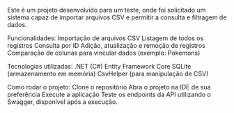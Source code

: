 Este é um projeto desenvolvido para um teste, onde foi solicitado um sistema capaz de importar arquivos CSV e permitir a consulta e filtragem de dados.

Funcionalidades:
Importação de arquivos CSV
Listagem de todos os registros
Consulta por ID
Adição, atualização e remoção de registros
Comparação de colunas para vincular dados (exemplo: Pokemons)

Tecnologias utilizadas:
.NET (C#)
Entity Framework Core
SQLite (armazenamento em memória)
CsvHelper (para manipulação de CSV)

Como rodar o projeto:
Clone o repositório
Abra o projeto na IDE de sua preferência
Execute a aplicação
Teste os endpoints da API utilizando o Swagger, disponível após a execução.
